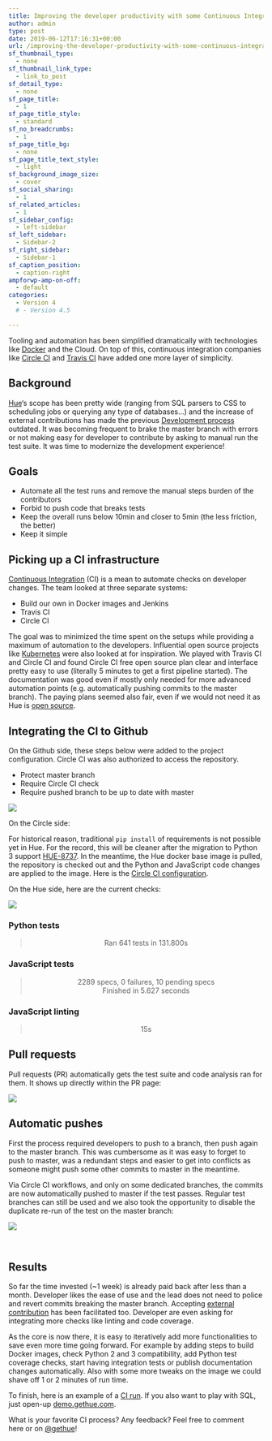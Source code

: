 ```yaml
---
title: Improving the developer productivity with some Continuous Integration
author: admin
type: post
date: 2019-06-12T17:16:31+00:00
url: /improving-the-developer-productivity-with-some-continuous-integration/
sf_thumbnail_type:
  - none
sf_thumbnail_link_type:
  - link_to_post
sf_detail_type:
  - none
sf_page_title:
  - 1
sf_page_title_style:
  - standard
sf_no_breadcrumbs:
  - 1
sf_page_title_bg:
  - none
sf_page_title_text_style:
  - light
sf_background_image_size:
  - cover
sf_social_sharing:
  - 1
sf_related_articles:
  - 1
sf_sidebar_config:
  - left-sidebar
sf_left_sidebar:
  - Sidebar-2
sf_right_sidebar:
  - Sidebar-1
sf_caption_position:
  - caption-right
ampforwp-amp-on-off:
  - default
categories:
  - Version 4
  # - Version 4.5

---
```

Tooling and automation has been simplified dramatically with technologies like [Docker][1] and the Cloud. On top of this, continuous integration companies like [Circle CI][2] and [Travis CI][3] have added one more layer of simplicity.

## Background


  <a href="https://gethue.com/">Hue</a>&#8216;s scope has been pretty wide (ranging from SQL parsers to CSS to scheduling jobs or querying any type of databases&#8230;) and the increase of external contributions has made the previous <a href="https://gethue.com/the-hue-team-development-process/">Development process</a> outdated. It was becoming frequent to brake the master branch with errors or not making easy for developer to contribute by asking to manual run the test suite. It was time to modernize the development experience!


## Goals

  * Automate all the test runs and remove the manual steps burden of the contributors
  * Forbid to push code that breaks tests
  * Keep the overall runs below 10min and closer to 5min (the less friction, the better)
  * Keep it simple

## Picking up a CI infrastructure


  <a href="https://en.wikipedia.org/wiki/Continuous_integration">Continuous Integration</a> (CI) is a mean to automate checks on developer changes. The team looked at three separate systems:


  * Build our own in Docker images and Jenkins
  * Travis CI
  * Circle CI


  The goal was to minimized the time spent on the setups while providing a maximum of automation to the developers. Influential open source projects like <a href="https://github.com/kubernetes/kubernetes">Kubernetes</a> were also looked at for inspiration. We played with Travis CI and Circle CI and found Circle CI free open source plan clear and interface pretty easy to use (literally 5 minutes to get a first pipeline started). The documentation was good even if mostly only needed for more advanced automation points (e.g. automatically pushing commits to the master branch). The paying plans seemed also fair, even if we would not need it as Hue is <a href="https://github.com/cloudera/hue">open source</a>.



## Integrating the CI to Github


  On the Github side, these steps below were added to the project configuration. Circle CI was also authorized to access the repository.


  * Protect master branch
  * Require Circle CI check
  * Require pushed branch to be up to date with master


  <a href="https://cdn.gethue.com/uploads//2019/06/github_protect_branch.png"><img src="https://cdn.gethue.com/uploads/2019/06/github_protect_branch.png" /></a>


On the Circle side:

For historical reason, traditional `pip install` of requirements is not possible yet in Hue. For the record, this will be cleaner after the migration to Python 3 support [HUE-8737][4]. In the meantime, the Hue docker base image is pulled, the repository is checked out and the Python and JavaScript code changes are applied to the image. Here is the [Circle CI configuration][5].

On the Hue side, here are the current checks:

[<img src="https://cdn.gethue.com/uploads/2019/06/ci_full_run.png" />][6]

### Python tests

> <div style="text-align: center;">
>   Ran 641 tests in 131.800s
> </div>

### JavaScript tests

> <div style="text-align: center;">
>   2289 specs, 0 failures, 10 pending specs
> </div>
>
> <div style="text-align: center;">
>   Finished in 5.627 seconds
> </div>

### JavaScript linting

> <div style="text-align: center;">
>   15s
> </div>

## Pull requests

Pull requests (PR) automatically gets the test suite and code analysis ran for them. It shows up directly within the PR page:


[<img src="https://cdn.gethue.com/uploads/2019/06/pr_ci_checks.png" />][7]

## Automatic pushes

First the process required developers to push to a branch, then push again to the master branch. This was cumbersome as it was easy to forget to push to master, was a redundant steps and easier to get into conflicts as someone might push some other commits to master in the meantime.

<div>
</div>

<div>
</div>

Via Circle CI workflows, and only on some dedicated branches, the commits are now automatically pushed to master if the test passes. Regular test branches can still be used and we also took the opportunity to disable the duplicate re-run of the test on the master branch:

<div>
</div>

<div>
  <a href="https://cdn.gethue.com/uploads/2019/06/ci_workflow_test_push.png"><img src="https://cdn.gethue.com/uploads/2019/06/ci_workflow_test_push.png" /></a>
</div>

&nbsp;

## Results

So far the time invested (~1 week) is already paid back after less than a month. Developer likes the ease of use and the lead does not need to police and revert commits breaking the master branch. Accepting [external contribution][8] has been facilitated too. Developer are even asking for integrating more checks like linting and code coverage.


As the core is now there, it is easy to iteratively add more functionalities to save even more time going forward. For example by adding steps to build Docker images, check Python 2 and 3 compatibility, add Python test coverage checks, start having integration tests or publish documentation changes automatically. Also with some more tweaks on the image we could shave off 1 or 2 minutes of run time.


To finish, here is an example of a [CI run][9]. If you also want to play with SQL, just open-up [demo.gethue.com][10].


What is your favorite CI process? Any feedback? Feel free to comment here or on <a href="https://twitter.com/gethue">@gethue</a>!


 [1]: https://www.docker.com/
 [2]: https://circleci.com/
 [3]: https://travis-ci.org/
 [4]: https://issues.cloudera.org/browse/HUE-8737
 [5]: https://github.com/cloudera/hue/blob/master/.circleci/config.yml#L45
 [6]: https://cdn.gethue.com/uploads/2019/06/ci_full_run.png
 [7]: https://cdn.gethue.com/uploads/2019/06/pr_ci_checks.png
 [8]: https://github.com/cloudera/hue/blob/master/docs/CONTRIBUTING.md
 [9]: https://circleci.com/gh/cloudera/hue/tree/ci-commit-master-romain
 [10]: http://demo.gethue.com

